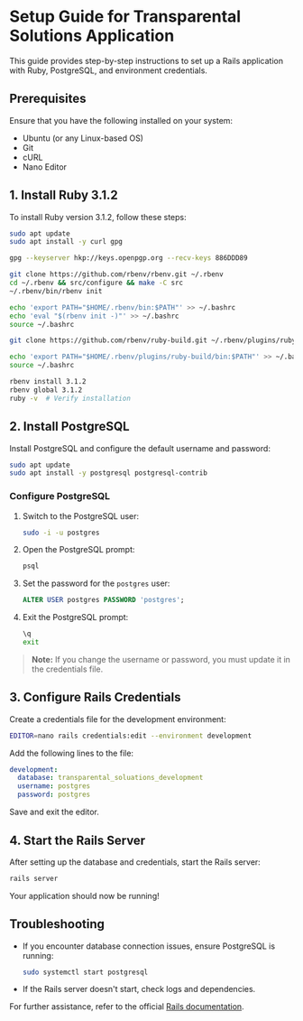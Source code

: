 # Setup Guide for Transparental Solutions Application

This guide provides step-by-step instructions to set up a Rails application with Ruby, PostgreSQL, and environment credentials.

## Prerequisites

Ensure that you have the following installed on your system:

- Ubuntu (or any Linux-based OS)
- Git
- cURL
- Nano Editor

## 1. Install Ruby 3.1.2

To install Ruby version 3.1.2, follow these steps:

```sh
sudo apt update
sudo apt install -y curl gpg

gpg --keyserver hkp://keys.openpgp.org --recv-keys 886DDD89

git clone https://github.com/rbenv/rbenv.git ~/.rbenv
cd ~/.rbenv && src/configure && make -C src
~/.rbenv/bin/rbenv init

echo 'export PATH="$HOME/.rbenv/bin:$PATH"' >> ~/.bashrc
echo 'eval "$(rbenv init -)"' >> ~/.bashrc
source ~/.bashrc

git clone https://github.com/rbenv/ruby-build.git ~/.rbenv/plugins/ruby-build

echo 'export PATH="$HOME/.rbenv/plugins/ruby-build/bin:$PATH"' >> ~/.bashrc
source ~/.bashrc

rbenv install 3.1.2
rbenv global 3.1.2
ruby -v  # Verify installation
```

## 2. Install PostgreSQL

Install PostgreSQL and configure the default username and password:

```sh
sudo apt update
sudo apt install -y postgresql postgresql-contrib
```

### Configure PostgreSQL

1. Switch to the PostgreSQL user:
   ```sh
   sudo -i -u postgres
   ```
2. Open the PostgreSQL prompt:
   ```sh
   psql
   ```
3. Set the password for the `postgres` user:
   ```sql
   ALTER USER postgres PASSWORD 'postgres';
   ```
4. Exit the PostgreSQL prompt:
   ```sh
   \q
   exit
   ```

> **Note:** If you change the username or password, you must update it in the credentials file.

## 3. Configure Rails Credentials

Create a credentials file for the development environment:

```sh
EDITOR=nano rails credentials:edit --environment development
```

Add the following lines to the file:

```yaml
development:
  database: transparental_soluations_development
  username: postgres
  password: postgres
```

Save and exit the editor.

## 4. Start the Rails Server

After setting up the database and credentials, start the Rails server:

```sh
rails server
```

Your application should now be running!

## Troubleshooting

- If you encounter database connection issues, ensure PostgreSQL is running:
  ```sh
  sudo systemctl start postgresql
  ```
- If the Rails server doesn't start, check logs and dependencies.

For further assistance, refer to the official [Rails documentation](https://guides.rubyonrails.org/).